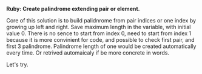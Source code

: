 **Ruby: Create palindrome extending pair or element.**

Core of this solution is to build palidnrome from pair indices or one index by growing up left and right. 
Save maximum length in the variable, with initial value 0. There is no sence to start from index 0, need to start from index 1 because it is more convinient for code, and possible to check first pair, and first 3 palindrome. Palindrome length of one would be created automatically every time. Or retrived automaicaly if be more concrete in words.  

Let's try.

